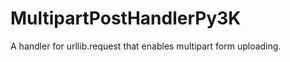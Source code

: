 MultipartPostHandlerPy3K
========================
A handler for urllib.request that enables multipart form uploading.
